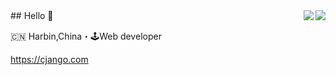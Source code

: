 <img align="right" src="https://github-readme-stats.vercel.app/api?username=cjango&show_icons=true&theme=graywhite" />
<img align="right" src="https://github-readme-stats.vercel.app/api/top-langs/?username=cjango&theme=graywhite&layout=compact" />
## Hello 👋

🇨🇳 Harbin,China・🕹Web developer

https://cjango.com
